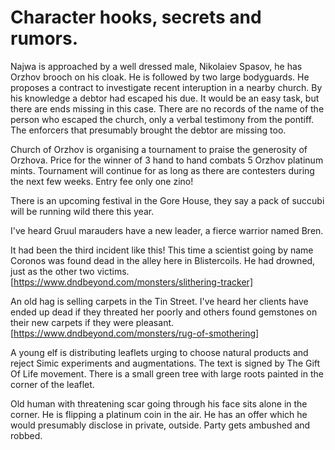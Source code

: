 # Character hooks, secrets and rumors.

Najwa is approached by a well dressed male, Nikolaiev Spasov, he has Orzhov
brooch on his cloak. He is followed by two large bodyguards. He proposes a
contract to investigate recent interuption in a nearby church. By his knowledge
a debtor had escaped his due. It would be an easy task, but there are ends
missing in this case. There are no records of the name of the person who
escaped the church, only a verbal testimony from the pontiff. The enforcers
that presumably brought the debtor are missing too.

Church of Orzhov is organising a tournament to praise the generosity of
Orzhova. Price for the winner of 3 hand to hand combats 5 Orzhov platinum
mints. Tournament will continue for as long as there are contesters during the
next few weeks. Entry fee only one zino!

There is an upcoming festival in the Gore House, they say a pack of succubi
will be running wild there this year.

I've heard Gruul marauders have a new leader, a fierce warrior named Bren.

It had been the third incident like this! This time a scientist going by name
Coronos was found dead in the alley here in Blistercoils. He had drowned, just
as the other two victims.
[https://www.dndbeyond.com/monsters/slithering-tracker]

An old hag is selling carpets in the Tin Street. I've heard her clients have
ended up dead if they threated her poorly and others found gemstones on their
new carpets if they were pleasant.
[https://www.dndbeyond.com/monsters/rug-of-smothering]

A young elf is distributing leaflets urging to choose natural products and
reject Simic experiments and augmentations. The text is signed by The Gift Of
Life movement. There is a small green tree with large roots painted in the
corner of the leaflet.

Old human with threatening scar going through his face sits alone in the
corner. He is flipping a platinum coin in the air. He has an offer which he
would presumably disclose in private, outside. Party gets ambushed and robbed.
